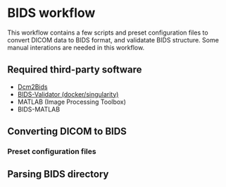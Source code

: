 # BIDS workflow

This workflow contains a few scripts and preset configuration files to convert DICOM data to BIDS format, and validatate BIDS structure. Some manual interations are needed in this workflow.

## Required third-party software

- [Dcm2Bids](https://unfmontreal.github.io/Dcm2Bids/)
- [BIDS-Validator (docker/singularity)](https://github.com/bids-standard/bids-validator)
- MATLAB (Image Processing Toolbox)
- BIDS-MATLAB

## Converting DICOM to BIDS

### Preset configuration files

## Parsing BIDS directory